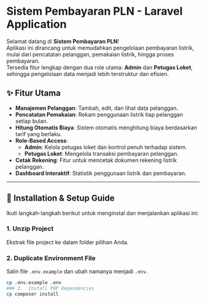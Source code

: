 # Sistem Pembayaran PLN - Laravel Application

Selamat datang di **Sistem Pembayaran PLN**!  
Aplikasi ini dirancang untuk memudahkan pengelolaan pembayaran listrik, mulai dari pencatatan pelanggan, pemakaian listrik, hingga proses pembayaran.  
Tersedia fitur lengkap dengan dua role utama: **Admin** dan **Petugas Loket**, sehingga pengelolaan data menjadi lebih terstruktur dan efisien.

## ✨ Fitur Utama

- **Manajemen Pelanggan**: Tambah, edit, dan lihat data pelanggan.
- **Pencatatan Pemakaian**: Rekam penggunaan listrik tiap pelanggan setiap bulan.
- **Hitung Otomatis Biaya**: Sistem otomatis menghitung biaya berdasarkan tarif yang berlaku.
- **Role-Based Access**:
  - **Admin**: Kelola petugas loket dan kontrol penuh terhadap sistem.
  - **Petugas Loket**: Mengelola transaksi pembayaran pelanggan.
- **Cetak Rekening**: Fitur untuk mencetak dokumen rekening listrik pelanggan.
- **Dashboard Interaktif**: Statistik penggunaan listrik dan pembayaran.

---

## 🚀 Installation & Setup Guide

Ikuti langkah-langkah berikut untuk menginstal dan menjalankan aplikasi ini:

### 1. Unzip Project
Ekstrak file project ke dalam folder pilihan Anda.

### 2. Duplicate Environment File
Salin file `.env.example` dan ubah namanya menjadi `.env`.

```bash
cp .env.example .env
### 3.  Install PHP Dependencies
cp composer install

